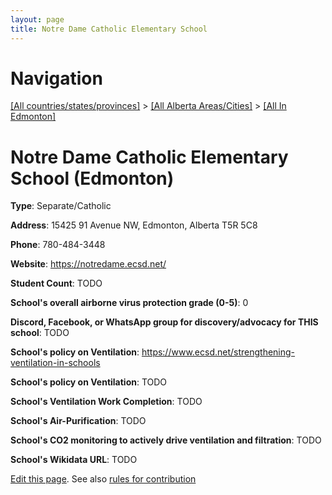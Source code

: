 ```yaml
---
layout: page
title: Notre Dame Catholic Elementary School
---
```

# Navigation

[[All countries/states/provinces]](../../..) > [[All Alberta Areas/Cities]](../..) > [[All In Edmonton]](..)

# Notre Dame Catholic Elementary School (Edmonton)

**Type**: Separate/Catholic

**Address**: 15425 91 Avenue NW, Edmonton, Alberta T5R 5C8

**Phone**: 780-484-3448

**Website**: <https://notredame.ecsd.net/>

**Student Count**: TODO

**School's overall airborne virus protection grade (0-5)**: 0

**Discord, Facebook, or WhatsApp group for discovery/advocacy for THIS school**: TODO

**School's policy on Ventilation**: <https://www.ecsd.net/strengthening-ventilation-in-schools>

**School's policy on Ventilation**: TODO

**School's Ventilation Work Completion**: TODO

**School's Air-Purification**: TODO

**School's CO2 monitoring to actively drive ventilation and filtration**: TODO

**School's Wikidata URL**: TODO


[Edit this page](https://github.com/ventilate-schools/AB/edit/main/./Edmonton/Notre_Dame_Catholic_Elementary_School.md). See also [rules for contribution](../../../contribution-rules/)